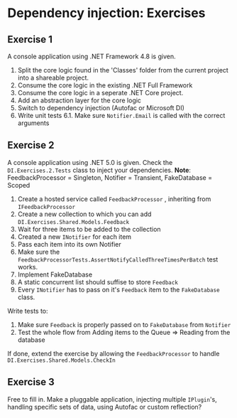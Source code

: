 # Dependency injection: Exercises

## Exercise 1

A console application using .NET Framework 4.8 is given. 

1. Split the core logic found in the 'Classes' folder from the current project into a shareable project.
2. Consume the core logic in the existing .NET Full Framework 
3. Consume the core logic in a seperate .NET Core project.
4. Add an abstraction layer for the core logic
5. Switch to dependency injection (Autofac or Microsoft DI)
6. Write unit tests
6.1. Make sure `Notifier.Email` is called with the correct arguments

## Exercise 2

A console application using .NET 5.0 is given.  Check the `DI.Exercises.2.Tests` class to inject your dependencies.
**Note**: FeedbackProcessor = Singleton, Notifier = Transient, FakeDatabase = Scoped

1. Create a hosted service called `FeedbackProcessor` , inheriting from `IFeedbackProcessor`
2. Create a new collection to which you can add `DI.Exercises.Shared.Models.Feedback`
3. Wait for three items to be added to the collection
4. Created a new `INotifier` for each item
5. Pass each item into its own Notifier
6. Make sure the `FeedbackProcessorTests.AssertNotifyCalledThreeTimesPerBatch` test works.
7. Implement FakeDatabase
8. A static concurrent list should suffise to store `Feedback`
9. Every `INotifier` has to pass on it's `Feedback` item to the `FakeDatabase` class. 

Write tests to:
1. Make sure `Feedback` is properly passed on to `FakeDatabase` from `Notifier`
2. Test the whole flow from Adding items to the Queue => Reading from the database

If done, extend the exercise by allowing the `FeedbackProcessor` to handle `DI.Exercises.Shared.Models.CheckIn` 

## Exercise 3

Free to fill in. Make a pluggable application, injecting multiple `IPlugin`'s, handling specific sets of data, using Autofac or custom reflection?